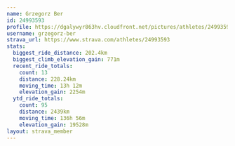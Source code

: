 ```yaml
---
name: Grzegorz Ber
id: 24993593
profile: https://dgalywyr863hv.cloudfront.net/pictures/athletes/24993593/7453165/11/large.jpg
username: grzegorz-ber
strava_url: https://www.strava.com/athletes/24993593
stats:
  biggest_ride_distance: 202.4km
  biggest_climb_elevation_gain: 771m
  recent_ride_totals:
    count: 13
    distance: 228.24km
    moving_time: 13h 12m
    elevation_gain: 2254m
  ytd_ride_totals:
    count: 95
    distance: 2439km
    moving_time: 136h 56m
    elevation_gain: 19528m
layout: strava_member
--- 
```

